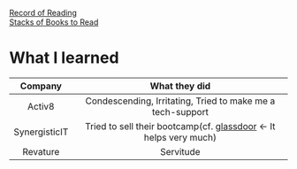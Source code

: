 <link rel="stylesheet" type="text/css" href="style.css">

[Record of Reading](index.html)<br>
[Stacks of Books to Read](sobtr.html)<br>

# What I learned

| Company | What they did |
|:---:|:---:|
| Activ8 | Condescending, Irritating, Tried to make me a tech-support |
| SynergisticIT | Tried to sell their bootcamp(cf. [glassdoor](https://www.glassdoor.ca/Interview/SynergisticIT-Interview-Questions-E424823.htm) <- It helps very much) |
| Revature | Servitude |
